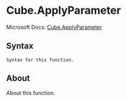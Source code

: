 ---
---

# Cube.ApplyParameter

Microsoft Docs: [Cube.ApplyParameter](https://docs.microsoft.com/en-us/powerquery-m/cube-applyparameter)

## Syntax

```powerquery-m
Syntax for this function.
```

## About

About this function.

